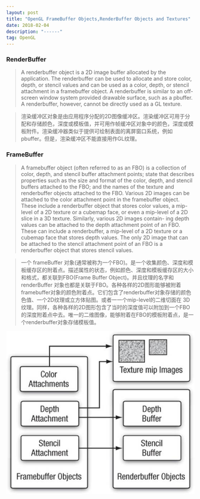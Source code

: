 ```yaml
---
layout: post
title: "OpenGL FrameBuffer Objects,RenderBuffer Objects and Textures"
date: 2018-02-04 
description: "------"
tag: OpenGL 
--- 
```




### RenderBuffer
 > A renderbuffer object is a 2D image buffer allocated by the application. The renderbuffer can be used to allocate and store color, depth, or stencil values and can be used as a color, depth, or stencil attachment in a framebuffer object. A renderbuffer is similar to an off-screen window system provided drawable surface, such as a pbuffer. A renderbuffer, however, cannot be directly used as a GL texture.
 


> 渲染缓冲区对象是由应用程序分配的2D图像缓冲区。渲染缓冲区可用于分配和存储颜色，深度或模板值，并可用作帧缓冲区对象中的颜色，深度或模板附件。渲染缓冲器类似于提供可绘制表面的离屏窗口系统，例如pbuffer。但是，渲染缓冲区不能直接用作GL纹理。



### FrameBuffer

> A framebuffer object (often referred to as an FBO) is a collection of color, depth, and stencil buffer attachment points; state that describes properties such as the size and format of the color, depth, and stencil buffers attached to the FBO; and the names of the texture and renderbuffer objects attached to the FBO. Various 2D images can be attached to the color attachment point in the framebuffer object. These include a renderbuffer object that stores color values, a mip-level of a 2D texture or a cubemap face, or even a mip-level of a 2D slice in a 3D texture. Similarly, various 2D images contain- ing depth values can be attached to the depth attachment point of an FBO. These can include a renderbuffer, a mip-level of a 2D texture or a cubemap face that stores depth values. The only 2D image that can be attached to the stencil attachment point of an FBO is a renderbuffer object that stores stencil values.

> ⼀个 frameBuffer 对象(通常被称为⼀个FBO)。是一个收集颜色、深度和模板缓存区的附着点。描述属性的状态，例如颜⾊、深度和模板缓存区的大小和格式，都关联到FBO(Frame Buffer Object)。并且纹理的名字和 renderBuffer 对象也都是关联于FBO。各种各样的2D图形能够被附着framebuffer对象的颜色附着点。它们包含了renderbuffer对象存储的颜⾊色值、⼀个2D纹理或⽴方体贴图。或者⼀一个mip-level的二维切面在 3D纹理。同样，各种各样的2D图形包含了当时的深度值可以附加到⼀个FBO的深度附着点中去。唯⼀的⼆维图像，能够附着在FBO的模板附着点，是一个renderbuffer对象存储模板值。


![](/images/media/15264553946043.jpg)






